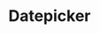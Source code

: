 ---
layout: pattern.njk
tags: 
    - legacy_fr
    - legacy_components_fr
    - page
key: datepicker-legacy_fr
title: Datepicker
parent: components-legacy_fr
image: legacy/overview/datepicker.webp
keywords: 
order: 80
availablelanguages: 
    - de
    - en
---